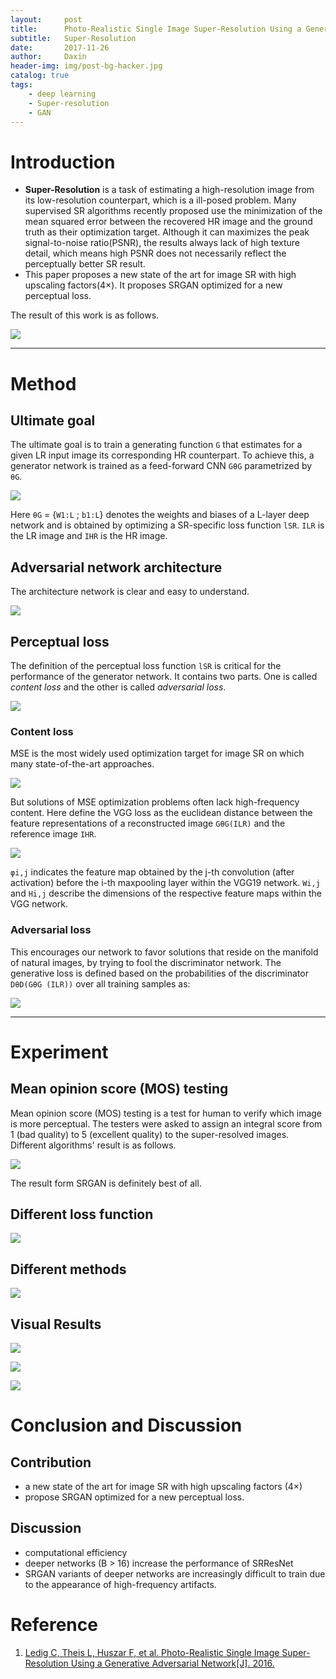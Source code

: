 ```yaml
---
layout:     post
title:      Photo-Realistic Single Image Super-Resolution Using a Generative Adversarial Network 
subtitle:   Super-Resolution 
date:       2017-11-26
author:     Daxin
header-img: img/post-bg-hacker.jpg
catalog: true
tags:
    - deep learning
    - Super-resolution
    - GAN
---
```


# Introduction
- **Super-Resolution** is a task of estimating a high-resolution image from its low-resolution counterpart, which is a ill-posed problem. Many supervised SR algorithms recently proposed use the minimization of the mean squared error between the recovered HR image and the ground truth as their optimization target. Although it can maximizes the peak signal-to-noise ratio(PSNR), the results always lack of high texture detail, which means high PSNR does not necessarily reflect the perceptually better SR result. 
- This paper proposes a new state of the art for image SR with high upscaling factors(4×). It proposes SRGAN optimized for a new perceptual loss.

The result of this work is as follows. 

![](https://ws3.sinaimg.cn/large/006tKfTcgy1flzeg0ee59j30k009ttb6.jpg)

---
# Method

## Ultimate goal
The ultimate goal is to train a generating function `G` that estimates for a given LR input image its corresponding HR counterpart. To achieve this, a generator network is trained as a feed-forward CNN `GθG` parametrized by `θG`.

![](https://ws4.sinaimg.cn/large/006tKfTcgy1flzehab64yj30bm02aglk.jpg)

Here `θG` = {`W1:L` ; `b1:L`} denotes the weights and biases of a L-layer deep network and is obtained by optimizing a SR-specific loss function `lSR`. `ILR` is the LR image and `IHR` is the HR image.

## Adversarial network architecture 
The architecture network is clear and easy to understand.

![](https://ws1.sinaimg.cn/large/006tKfTcgy1flzenycdifj30k00b4mzd.jpg)

## Perceptual loss
The definition of the perceptual loss function `lSR` is critical for the performance of the generator network. It contains two parts. One is called *content loss* and the other is called *adversarial loss*.

![](https://ws4.sinaimg.cn/large/006tKfTcgy1flzepra6fij30fy04laab.jpg)
### Content loss
MSE is the most widely used optimization target for image SR on which many state-of-the-art approaches.

![](https://ws2.sinaimg.cn/large/006tKfTcgy1flzerplp6mj30ba02at8o.jpg)

But solutions of MSE optimization problems often lack high-frequency content. Here define the VGG loss as the euclidean distance between the feature representations of a reconstructed image `GθG(ILR)` and the reference image `IHR`.

![](https://ws2.sinaimg.cn/large/006tKfTcgy1flzeuwpmbuj30c103pdfw.jpg)

`φi,j` indicates the feature map obtained by the j-th convolution (after activation) before the i-th maxpooling layer within the VGG19 network. `Wi,j` and `Hi,j` describe the dimensions of the respective feature maps within the VGG network.

### Adversarial loss
This encourages our network to favor solutions that reside on the manifold of natural images, by trying to fool the discriminator network. The generative loss is defined based on the probabilities of the discriminator `DθD(GθG (ILR))` over all training samples as:

![](https://ws1.sinaimg.cn/large/006tKfTcgy1flzexmdoy0j30aa02n748.jpg)

---
# Experiment
## Mean opinion score (MOS) testing 
Mean opinion score (MOS) testing is a test for human to verify which image is more perceptual. The testers were asked to assign an integral score from 1 (bad quality) to 5 (excellent quality) to the super-resolved images. 
Different algorithms' result is as follows.

![](https://ws4.sinaimg.cn/large/006tKfTcgy1flzf1t4b7dj30e009hjsd.jpg)

The result form SRGAN is definitely best of all.

## Different loss function

![](https://ws3.sinaimg.cn/large/006tKfTcgy1flzf3vi40xj30bo08smyd.jpg)

## Different methods

![](https://ws3.sinaimg.cn/large/006tKfTcgy1flzf4j372pj30k007fgn5.jpg)

## Visual Results

![](https://ws3.sinaimg.cn/large/006tKfTcgy1flzf5qw4scj30jk09fdig.jpg)

![](https://ws4.sinaimg.cn/large/006tKfTcgy1flzf7bqjvsj30jz0ao3zw.jpg)

![](https://ws3.sinaimg.cn/large/006tKfTcgy1flzf7m9s4gj30jb0bgq4g.jpg)

# Conclusion and Discussion
## Contribution

- a new state of the art for image SR with high upscaling factors (4×) 
- propose SRGAN optimized for a new perceptual loss.

## Discussion	
- computational efficiency 
- deeper networks (B > 16) increase the performance of SRResNet 
-  SRGAN variants of deeper networks are increasingly difficult to train due to the appearance of high-frequency artifacts. 


# Reference
1. [Ledig C, Theis L, Huszar F, et al. Photo-Realistic Single Image Super-Resolution Using a Generative Adversarial Network[J]. 2016.](https://arxiv.org/abs/1609.04802)

